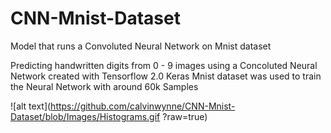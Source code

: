 # CNN-Mnist-Dataset

Model that runs a Convoluted Neural Network on Mnist dataset 

Predicting handwritten digits from 0 - 9 images using a Concoluted Neural Network created with Tensorflow 2.0
Keras Mnist dataset was used to train the Neural Network with around 60k Samples


![alt text](https://github.com/calvinwynne/CNN-Mnist-Dataset/blob/Images/Histograms.gif ?raw=true)

